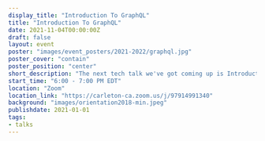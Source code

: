 ```yaml
---
display_title: "Introduction To GraphQL"
title: "Introduction To GraphQL"
date: 2021-11-04T00:00:00Z
draft: false
layout: event
poster: "images/event_posters/2021-2022/graphql.jpg"
poster_cover: "contain"
poster_position: "center"
short_description: "The next tech talk we've got coming up is Introduction to GraphQL with Sarah Ali!"
start_time: "6:00 - 7:00 PM EDT"
location: "Zoom"
location_link: "https://carleton-ca.zoom.us/j/97914991340"
background: "images/orientation2018-min.jpeg"
publishdate: 2021-01-01
tags:
- talks
---
```

